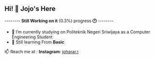 ## Hi! 👋 Jojo's Here

-------- **Still Working on it** (0.3%) progress **🕐** --------

- 📖 I’m currently studying on Politeknik Negeri Sriwijaya as a Computer Engineering Student
- 🌱 Still learning From **Basic**
  
📫 Reach me at : **Instagram**: [joharar.r](https://www.instagram.com/joharar.r/)
